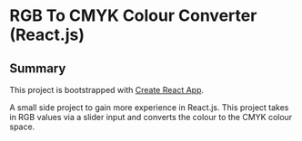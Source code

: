 # RGB To CMYK Colour Converter (React.js)

## Summary
This project is bootstrapped with [Create React App](https://github.com/facebookincubator/create-react-app).

A small side project to gain more experience in React.js. This project takes in RGB values via a slider input and converts the colour to the CMYK colour space.
